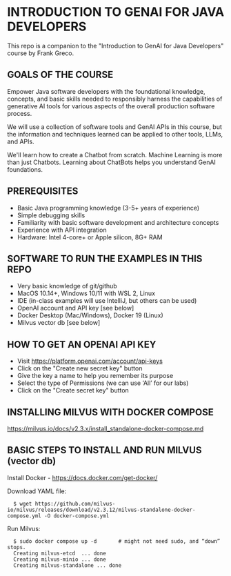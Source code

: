 # INTRODUCTION TO GENAI FOR JAVA DEVELOPERS
This repo is a companion to the "Introduction to GenAI for Java Developers" course by Frank Greco.

## GOALS OF THE COURSE
Empower Java software developers with the foundational knowledge, concepts, and basic skills needed to responsibly harness the capabilities of generative AI tools for various aspects of the overall production software process.

We will use a collection of software tools and GenAI APIs in this course, but the information and techniques learned can be applied to other tools, LLMs, and APIs.

We'll learn how to create a Chatbot from scratch. Machine Learning is more than just Chatbots. Learning about ChatBots helps you understand GenAI foundations.  


## PREREQUISITES
* Basic Java programming knowledge (3-5+ years of experience)
* Simple debugging skills
* Familiarity with basic software development and architecture concepts
* Experience with API integration
* Hardware: Intel 4-core+ or Apple silicon, 8G+ RAM

## SOFTWARE TO RUN THE EXAMPLES IN THIS REPO
* Very basic knowledge of git/github
* MacOS 10.14+, Windows 10/11 with WSL 2, Linux
* IDE (in-class examples will use IntelliJ, but others can be used)
* OpenAI account and API key [see below]
* Docker Desktop (Mac/Windows), Docker 19 (Linux)
* Milvus vector db [see below]

## HOW TO GET AN OPENAI API KEY
* Visit https://platform.openai.com/account/api-keys
* Click on the "Create new secret key" button
* Give the key a name to help you remember its purpose
* Select the type of Permissions (we can use ‘All’ for our labs)
* Click on the  "Create secret key" button

## INSTALLING MILVUS WITH DOCKER COMPOSE
  https://milvus.io/docs/v2.3.x/install_standalone-docker-compose.md

## BASIC STEPS TO INSTALL AND RUN MILVUS (vector db)
  Install Docker - https://docs.docker.com/get-docker/
  
  Download YAML file:
```
  $ wget https://github.com/milvus-io/milvus/releases/download/v2.3.12/milvus-standalone-docker-compose.yml -O docker-compose.yml
``` 
  Run Milvus:  
```
  $ sudo docker compose up -d		# might not need sudo, and “down” stops.
  Creating milvus-etcd  ... done
  Creating milvus-minio ... done
  Creating milvus-standalone ... done
```

